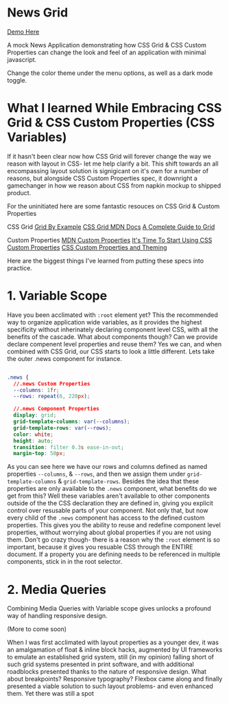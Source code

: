 # News Grid

[Demo Here](https://benjvmin.github.io/NewsGrid/prod/index.html)

A mock News Application demonstrating how CSS Grid & CSS Custom Properties can change the look and feel of an application with minimal javascript. 

Change the color theme under the menu options, as well as a dark mode toggle.

# What I learned While Embracing CSS Grid & CSS Custom Properties (CSS Variables)

If it hasn't been clear now how CSS Grid will forever change the way we reason with layout in CSS- let me help clarify a bit. This shift towards an all encompassing layout solution is signigicant on it's own for a number of reasons, but alongside CSS Custom Properties spec, it downright a gamechanger in how we reason about CSS from napkin mockup to shipped product. 

For the uninitiated here are some fantastic resouces on CSS Grid & Custom Properties

CSS Grid
[Grid By Example](https://gridbyexample.com/examples/)
[CSS Grid MDN Docs](https://developer.mozilla.org/en-US/docs/Web/CSS/CSS_Grid_Layout)
[A Complete Guide to Grid](https://css-tricks.com/snippets/css/complete-guide-grid/)

Custom Properties 
[MDN Custom Properties](https://developer.mozilla.org/en-US/docs/Web/CSS/--*)
[It's Time To Start Using CSS Custom Properties](https://www.smashingmagazine.com/2017/04/start-using-css-custom-properties/)
[CSS Custom Properties and Theming](https://css-tricks.com/css-custom-properties-theming/)


Here are the biggest things I've learned from putting these specs into practice.

# 1. Variable Scope 
Have you been acclimated with ```:root``` element yet? This the recommended way to organize application wide variables, as it provides the highest specificity without inherinately declaring component level CSS, with all the benefits of the cascade. What about components though? Can we provide declare compenent level properties and reuse them? Yes we can, and when combined with CSS Grid, our CSS starts to look a little different. Lets take the outer .news component for instance.
```CSS

.news {
  //.news Custom Properties
  --columns: 1fr;
  --rows: repeat(6, 220px);

  //.news Component Properties
  display: grid;
  grid-template-columns: var(--columns);
  grid-template-rows: var(--rows);
  color: white;
  height: auto;
  transition: filter 0.3s ease-in-out;
  margin-top: 50px;
```
As you can see here we have our rows and columns defined as named properties ```--columns```, & ```--rows```, and then we assign them under ```grid-template-columns``` & ```grid-template-rows```. Besides the idea that these properties are only available to the ```.news``` component, what benefits do we get from this? Well these variables aren't available to other components outside of the the CSS declaration they are defined in, giving you explicit control over resusable parts of your component. Not only that, but now every child of the  ```.news``` component has access to the defined custom properties. This gives you the ability to reuse and redefine component level properties, without worrying about global properties if you are not using them. Don't go crazy though- there is a reason why the ```:root``` element is so important, because it gives you resuable CSS through the ENTIRE document. If a property you are defining needs to be referenced in multiple components, stick in in the root selector.


# 2. Media Queries 
Combining Media Queries with Variable scope gives unlocks a profound way of handling responsive design. 

(More to come soon)



When I was first acclimated with layout properties as a younger dev, it was an amalgamation of float & inline block hacks, augmented by UI frameworks to emulate an established grid system, still (in my opinion) falling short of such grid systems presented in print software, and with additional roadblocks presented thanks to the nature of responsive design. What about breakpoints? Responsive typography? Flexbox came along and finally presented a viable solution to such layout problems- and even enhanced them. Yet there was still a spot